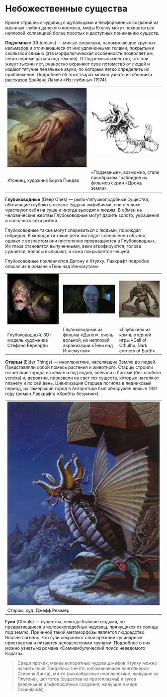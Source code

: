 # Небожественные существа

Кроме страшных чудовищ с щупальцами и бесформенных созданий из мрачных глубин
далекого космоса, мифы Ктулху могут похвастаться неплохой коллекцией более
простых и доступных пониманию существ.

**Подземные** (Chtonians) — милые зверюшки, напоминающие крупных кальмаров и
отличающиеся от них удлиненными телами, покрытыми скользкой слизью (эта
морфологическая особенность позволяет им легко перемещаться под землей). О
Подземных известно, что они живут тысячи лет, ревностно охраняют свое потомство
от людей и издают тягучие печальные звуки, по которым легко определить их
приближение. Подробнее об этих тварях можно узнать из сборника рассказов
Брайана Ламли «Из глубины» (1974).

|                                                       |                                                                                   |
|-------------------------------------------------------|-----------------------------------------------------------------------------------|
|![](./images/Chthonian_by_borjapindado-d6xokfb1.jpg)   |![](./images/chthonian.jpg)                                                        |
|Хтониец, художник Борха Пиндао                         |«Подземные», возможно, стали прообразом грабоидов из фильмов серии «Дрожь земли».  |

**Глубоководные** (Deep Ones) — рыбо-лягушкоподобные существа, обитающие
глубоко в океане. Будучи амфибиями, они неплохо чувствуют себя на суше и иногда
выходят к людям. В обмен на человеческие жертвы Глубоководные могут дарить
золото, украшения и наполнять сети рыбой.

Глубоководные также могут спариваться с людьми, порождая гибридов. В молодости
такие дети выглядят совершенно обычно, однако с возрастом они постепенно
превращаются в Глубоководных. Их глаза становятся выпученными, веки
атрофируются, голова сужается, волосы выпадают, а кожа покрывается чешуей.

Глубоководные поклоняются Дагону и Ктулху. Лавкрафт подробно описал их в романе
«Тень над Иннсмутом».

|                                                       |                                                                                               |                                                                           |
|-------------------------------------------------------|-----------------------------------------------------------------------------------------------|---------------------------------------------------------------------------|
|![](./images/deep-one-stephano-bernardi.jpg)           |![](./images/dagon1.jpg)                                                                       |![](./images/deepone.jpg)                                                  |
|Глубоководный. 3D-модель художника Стефано Бернарди    |Глубоководный из фильма «Дагон», очень вольной, но неплохой экранизации «Тени над Иннсмутом»   |«Глубокие» из компьютерной игры «Call of Cthulhu: Dark corners of Earth».  |

**Старцы** (Elder Things) — инопланетяне, населявшие Землю до людей.
Представляли собой помесь растения и животного. Старцы строили гигантские
города на земле и под водой, воевали с богами (без особого успеха) и, вероятно,
произвели на свет тех существ, которые населяют планету и по сей день.
Цивилизация Старцев погибла в ледниковый период, их замерзший город в
Антарктиде был обнаружен лишь в 1931 году (роман Лавкрафта «Хребты безумия»).

|   |
|---|
|![](./images/Elder-Things-Jeff-Remmer-767x1024.png)    |
|Старцы, худ. Джефф Реммер                              |

**Гули** (Ghouls) — существа, некогда бывшие людьми, но превратившиеся в
человекоподобных чудовищ, прячущихся от солнца под землю. Причиной такой
метаморфозы является людоедство. Вполне логично, что гули сохраняют свои
прежние кулинарные пристрастия и питаются человеческими трупами. Подробнее о
них можно узнать из романа «Сомнамбулический поиск неведомого Кадата».

> Среди прочих, менее колоритных чудовищ мифов Ктулху можно назвать псов
> Тиндалоса (нечто, напоминающее лангольеров Стивена Кинга), ми-го
> (ракообразные инопланетяне, живущие на Плутоне), шогготов (существа из
> протоплазмы) и зугов (маленькие эльфоподобные создания, живущие в мире
> Dreamlands).
